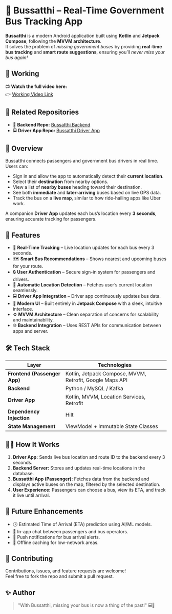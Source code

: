# 🚌 Bussatthi – Real-Time Government Bus Tracking App

**Bussatthi** is a modern Android application built using **Kotlin** and **Jetpack Compose**, following the **MVVM architecture**.  
It solves the problem of *missing government buses* by providing **real-time bus tracking** and **smart route suggestions**, ensuring you’ll *never miss your bus again!*  

## 🎥 Working 

📺 **Watch the full video here:**  
👉 [Working Video Link](https://drive.google.com/file/d/1S1yZbXOTsgJozRmgPgEwN81wn5ncznyr/view?usp=sharing)

## 🔗 Related Repositories

- 🧠 **Backend Repo:** [Bussatthi Backend](https://github.com/karan3613/BusAppBackend)  
- 🚍 **Driver App Repo:** [Bussatthi Driver App](https://github.com/karan3613/DriverApp)

  
## 🚀 Overview

Bussatthi connects passengers and government bus drivers in real time.  
Users can:
- Sign in and allow the app to automatically detect their **current location**.  
- Select their **destination** from nearby options.  
- View a list of **nearby buses** heading toward their destination.  
- See both **immediate** and **later-arriving** buses based on live GPS data.  
- Track the bus on a **live map**, similar to how ride-hailing apps like Uber work.

A companion **Driver App** updates each bus’s location every **3 seconds**, ensuring accurate tracking for passengers.


## 🧩 Features

- 🧭 **Real-Time Tracking** – Live location updates for each bus every 3 seconds.  
- 🗺️ **Smart Bus Recommendations** – Shows nearest and upcoming buses for your route.  
- 🔒 **User Authentication** – Secure sign-in system for passengers and drivers.  
- 📍 **Automatic Location Detection** – Fetches user’s current location seamlessly.  
- 🚍 **Driver App Integration** – Driver app continuously updates bus data.  
- 🖤 **Modern UI** – Built entirely in **Jetpack Compose** with a sleek, intuitive interface.  
- ⚙️ **MVVM Architecture** – Clean separation of concerns for scalability and maintainability.  
- 🌐 **Backend Integration** – Uses REST APIs for communication between apps and server.  


## 🛠️ Tech Stack

| Layer | Technologies |
|-------|---------------|
| **Frontend (Passenger App)** | Kotlin, Jetpack Compose, MVVM, Retrofit, Google Maps API |
| **Backend** | Python / MySQL / Kafka  |
| **Driver App** | Kotlin, MVVM, Location Services, Retrofit |
| **Dependency Injection** | Hilt |
| **State Management** | ViewModel + Immutable State Classes |


## 🧑‍💻 How It Works

1. **Driver App:** Sends live bus location and route ID to the backend every 3 seconds.  
2. **Backend Server:** Stores and updates real-time locations in the database.  
3. **Bussatthi App (Passenger):** Fetches data from the backend and displays active buses on the map, filtered by the selected destination.  
4. **User Experience:** Passengers can choose a bus, view its ETA, and track it live until arrival.  



## 🌟 Future Enhancements

- 🕒 Estimated Time of Arrival (ETA) prediction using AI/ML models.  
- 💬 In-app chat between passengers and bus operators.  
- 🔔 Push notifications for bus arrival alerts.  
- 📶 Offline caching for low-network areas.  



## 🤝 Contributing

Contributions, issues, and feature requests are welcome!  
Feel free to fork the repo and submit a pull request.


## ✨ Author
> "With Bussatthi, missing your bus is now a thing of the past!" 🚍💨


